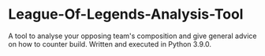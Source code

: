 # League-Of-Legends-Analysis-Tool
A tool to analyse your opposing team's composition and give general advice on how to counter build.
Written and executed in Python 3.9.0.
